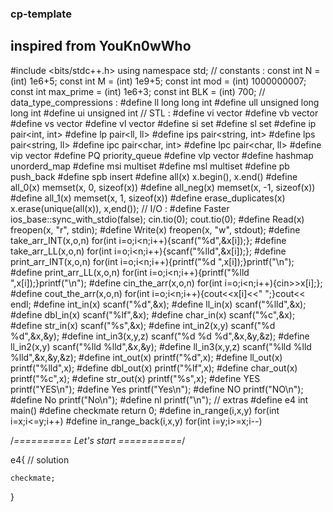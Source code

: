 ### cp-template
## inspired from YouKn0wWho
#include <bits/stdc++.h>
using namespace std;
// constants :
const int N = (int) 1e6+5;
const int M = (int) 1e9+5;
const int mod = (int) 1000000007;
const int max_prime = (int) 1e6+3;
const int BLK = (int) 700;
// data_type_compressions :
#define ll long long int
#define ull unsigned long long int
#define ui unsigned int
// STL :
#define vi vector<int>
#define vb vector<bool>
#define vs vector<string>
#define vl vector<ll>
#define si set<int>
#define sl set<ll>
#define ip pair<int, int>
#define lp pair<ll, ll>
#define ips pair<string, int>
#define lps pair<string, ll>
#define ipc pair<char, int>
#define lpc pair<char, ll>
#define vip vector<ip>
#define PQ priority_queue
#define vlp vector<lp>
#define hashmap unorderd_map
#define msi multiset<int>
#define msl multiset<ll>
#define pb push_back
#define spb insert
#define all(x) x.begin(), x.end()
#define all_0(x) memset(x, 0, sizeof(x))
#define all_neg(x) memset(x, -1, sizeof(x))
#define all_1(x) memset(x, 1, sizeof(x))
#define erase_duplicates(x) x.erase(unique(all(x)), x,end());
// I/O :
#define Faster ios_base::sync_with_stdio(false); cin.tio(0); cout.tio(0);
#define Read(x) freopen(x, "r", stdin);
#define Write(x) freopen(x, "w", stdout);
#define take_arr_INT(x,o,n) for(int i=o;i<n;i++){scanf("%d",&x[i]);};
#define take_arr_LL(x,o,n) for(int i=o;i<n;i++){scanf("%lld",&x[i]);};
#define print_arr_INT(x,o,n) for(int i=o;i<n;i++){printf("%d ",x[i]);}printf("\n");
#define print_arr_LL(x,o,n) for(int i=o;i<n;i++){printf("%lld ",x[i]);}printf("\n");
#define cin_the_arr(x,o,n) for(int i=o;i<n;i++){cin>>x[i];};
#define cout_the_arr(x,o,n) for(int i=o;i<n;i++){cout<<x[i]<<" ";}cout<< endl;
#define int_in(x) scanf("%d",&x);
#define ll_in(x) scanf("%lld",&x);
#define dbl_in(x) scanf("%lf",&x);
#define char_in(x) scanf("%c",&x);
#define str_in(x) scanf("%s",&x);
#define int_in2(x,y) scanf("%d %d",&x,&y);
#define int_in3(x,y,z) scanf("%d %d %d",&x,&y,&z);
#define ll_in2(x,y) scanf("%lld %lld",&x,&y);
#define ll_in3(x,y,z) scanf("%lld %lld %lld",&x,&y,&z);
#define int_out(x) printf("%d",x);
#define ll_out(x) printf("%lld",x);
#define dbl_out(x) printf("%lf",x);
#define char_out(x) printf("%c",x);
#define str_out(x) printf("%s",x);
#define YES printf("YES\n");
#define Yes printf("Yes\n");
#define NO printf("NO\n");
#define No printf("No\n");
#define nl printf("\n");
// extras
#define e4 int main()
#define checkmate return 0;
#define in_range(i,x,y) for(int i=x;i<=y;i++)
#define in_range_back(i,x,y) for(int i=y;i>=x;i--)

/*========== Let's start ===========*/

e4{
	// solution
	
	checkmate;
}
